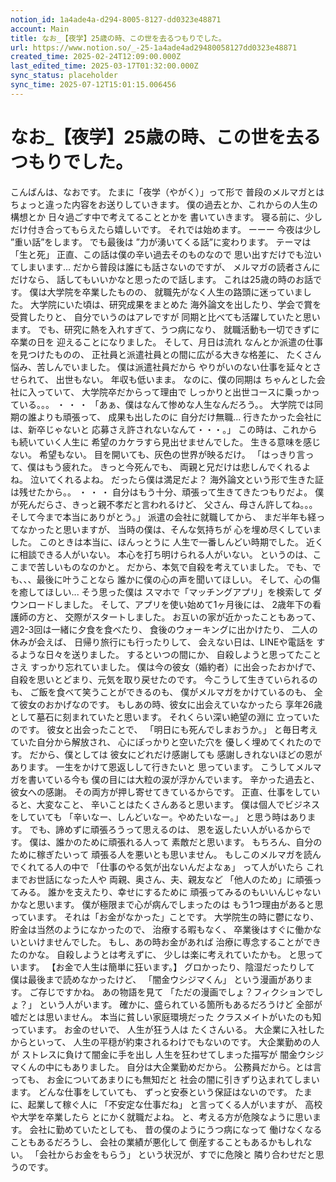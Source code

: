 ```yaml
---
notion_id: 1a4ade4a-d294-8005-8127-dd0323e48871
account: Main
title: なお_【夜学】25歳の時、この世を去るつもりでした。
url: https://www.notion.so/_-25-1a4ade4ad29480058127dd0323e48871
created_time: 2025-02-24T12:09:00.000Z
last_edited_time: 2025-03-17T01:32:00.000Z
sync_status: placeholder
sync_time: 2025-07-12T15:01:15.006456
---
```

# なお_【夜学】25歳の時、この世を去るつもりでした。

こんばんは、なおです。
たまに「夜学（やがく）」って形で
普段のメルマガとは
ちょっと違った内容をお送りしていきます。
僕の過去とか、これからの人生の構想とか
日々過ごす中で考えてることとかを
書いていきます。
寝る前に、少しだけ付き合ってもらえたら嬉しいです。
それでは始めます。
ーーー
今夜は少し
”重い話”をします。
でも最後は
”力が湧いてくる話”に変わります。
テーマは「生と死」
正直、この話は僕の辛い過去そのものなので
思い出すだけでも泣いてしまいます...
だから普段は誰にも話さないのですが、
メルマガの読者さんにだけなら、
話してもいいかなと思ったので話します。
これは25歳の時のお話です。
僕は大学院を卒業したものの、
就職先がなく人生の路頭に迷っていました。
大学院にいた頃は、研究成果をまとめた
海外論文を出したり、学会で賞を受賞したりと、
自分でいうのはアレですが
同期と比べても活躍していたと思います。
でも、研究に熱を入れすぎて、うつ病になり、
就職活動も一切できずに卒業の日を
迎えることになりました。
そして、月日は流れ
なんとか派遣の仕事を見つけたものの、
正社員と派遣社員との間に広がる大きな格差に、
たくさん悩み、苦しんでいました。
僕は派遣社員だから
やりがいのない仕事を延々とさせられて、
出世もない。
年収も低いまま。
なのに、僕の同期は
ちゃんとした会社に入っていて、
大学院卒だからって理由で
しっかりと出世コースに乗っかっている。。。
・
・
・
「あぁ、僕はなんて惨めな人生なんだろう。。
大学院では同期の誰よりも頑張って、
成果も出したのに
自分だけ無職...
行きたかった会社には、新卒じゃないと
応募さえ許されないなんて・・・。」
この時は、これからも続いていく人生に
希望のカケラすら見出せませんでした。
生きる意味を感じない。
希望もない。
目を開いても、灰色の世界が映るだけ。
「はっきり言って、僕はもう疲れた。
きっと今死んでも、
両親と兄だけは悲しんでくれるよね。
泣いてくれるよね。
だったら僕は満足だよ？
海外論文という形で生きた証は残せたから。。
・
・
・
自分はもう十分、頑張って生きてきたつもりだよ。
僕が死んだらさ、きっと親不孝だと言われるけど、
父さん、母さん許してね。。。
そして今まで本当にありがとう。」
派遣の会社に就職してから、
まだ半年も経ってなかったと思いますが、
当時の僕は、そんな気持ちが
心を埋め尽くしていました。
このときは本当に、ほんっとうに
人生で一番しんどい時期でした。
近くに相談できる人がいない。
本心を打ち明けられる人がいない。
というのは、ここまで苦しいものなのかと。
だから、本気で自殺を考えていました。
でも、でも、、、最後に叶うことなら
誰かに僕の心の声を聞いてほしい。
そして、心の傷を癒してほしい...
そう思った僕は
スマホで「マッチングアプリ」を検索して
ダウンロードしました。
そして、アプリを使い始めて1ヶ月後には、
2歳年下の看護師の方と、
交際がスタートしました。
お互いの家が近かったこともあって、
週2-3回は一緒に夕食を食べたり、
食後のウォーキングに出かけたり、
二人の休みが会えば、
日帰り旅行にも行ったりして、
会えない日は、LINEや電話を
するような日々を送りました。
するといつの間にか、
自殺しようと思ってたことさえ
すっかり忘れていました。
僕は今の彼女（婚約者）に出会ったおかげで、
自殺を思いとどまり、元気を取り戻せたのです。
今こうして生きていられるのも、
ご飯を食べて笑うことができるのも、
僕がメルマガをかけているのも、
全て彼女のおかげなのです。
もしあの時、彼女に出会えていなかったら
享年26歳として墓石に刻まれていたと思います。
それくらい深い絶望の淵に
立っていたのです。
彼女と出会ったことで、
「明日にも死んでしまおうか。」
と毎日考えていた自分から解放され、
心にぽっかりと空いた穴を
優しく埋めてくれたのです。
だから、僕としては
彼女にどれだけ感謝しても
感謝しきれないほどの恩があります。
一生をかけて恩返しして行きたいと
思っています。
こうしてメルマガを書いている今も
僕の目には大粒の涙が浮かんでいます。
辛かった過去と、彼女への感謝。
その両方が押し寄せてきているからです。
正直、仕事をしていると、大変なこと、
辛いことはたくさんあると思います。
僕は個人でビジネスをしていても
「辛いなー、しんどいなー。やめたいなー。」
と思う時はあります。
でも、諦めずに頑張ろうって思えるのは、
恩を返したい人がいるからです。
僕は、誰かのために頑張れる人って
素敵だと思います。
もちろん、自分のために稼ぎたいって
頑張る人を悪いとも思いません。
もしこのメルマガを読んでくれてる人の中で
「仕事のやる気が出ないんだよなぁ」
って人がいたら
これまでお世話になった人や
両親、奥さん、夫、親友など
「他人のため」に頑張ってみる。
誰かを支えたり、幸せにするために
頑張ってみるのもいいんじゃないかなと思います。
僕が極限まで心が病んでしまったのは
もう1つ理由があると思っています。
それは「お金がなかった」ことです。
大学院生の時に鬱になり、
貯金は当然のようになかったので、
治療する暇もなく、
卒業後はすぐに働かないといけませんでした。
もし、あの時お金があれば
治療に専念することができたのかな。
自殺しようとは考えずに、
少しは楽に考えれていたかも。
と思っています。
【お金で人生は簡単に狂います。】
グロかったり、陰湿だったりして
僕は最後まで読めなかったけど、
「闇金ウシジマくん」
という漫画があります。
ご存じですかね。
あの物語を見て
「ただの漫画でしょ？フィクションでしょ？」
という人がいます。
確かに、盛られている箇所もあるだろうけど
全部が嘘だとは思いません。
本当に貧しい家庭環境だった
クラスメイトがいたのも知っています。
お金のせいで、
人生が狂う人は
たくさんいる。
大企業に入社したからといって、
人生の平穏が約束されるわけでもないのです。
大企業勤めの人が
ストレスに負けて闇金に手を出し
人生を狂わせてしまった描写が
闇金ウシジマくんの中にもありました。
自分は大企業勤めだから。
公務員だから。とは言っても、
お金についてあまりにも無知だと
社会の闇に引きずり込まれてしまいます。
どんな仕事をしていても、
ずっと安泰という保証はないのです。
たまに、起業して稼ぐ人に
「不安定な仕事だね」
と言ってくる人がいますが、
高校や大学を卒業したら
とにかく就職だよね。
と、考える方が危険なように思います。
会社に勤めていたとしても、
昔の僕のようにうつ病になって
働けなくなることもあるだろうし、
会社の業績が悪化して
倒産することもあるかもしれない。
「会社からお金をもらう」
という状況が、すでに危険と
隣り合わせだと思うのです。